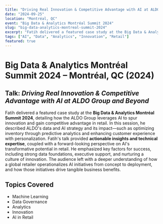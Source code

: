 ```yaml
---
title: "Driving Real Innovation & Competitive Advantage with AI at ALDO Group and Beyond"
date: "2024-09-25"
location: "Montréal, QC"
event: "Big Data & Analytics Montréal Summit 2024"
slug: "big-data-analytics-montreal-summit-2024"
excerpt: "Fatih delivered a featured case study at the Big Data & Analytics Montréal Summit 2024, detailing how the ALDO Group leverages AI to spur innovation and gain competitive advantage in retail."
tags: ["AI", "Data", "Analytics", "Innovation", "Retail"]
featured: true
---
```


# Big Data & Analytics Montréal Summit 2024 – Montréal, QC (2024)

## Talk: *Driving Real Innovation & Competitive Advantage with AI at ALDO Group and Beyond*

Fatih delivered a featured case study at the **Big Data & Analytics Montréal Summit 2024**, detailing how the ALDO Group leverages AI to spur innovation and gain competitive advantage in retail. In this session, he described ALDO's data and AI strategy and its impact—such as optimizing inventory through predictive analytics and enhancing customer experience with personalization. Fatih's talk provided **actionable insights and technical expertise**, coupled with a forward-looking perspective on AI's transformative potential in retail. He emphasized key factors for success, including strong data foundations, executive support, and nurturing a culture of innovation. The audience left with a deeper understanding of how a global retailer operationalizes AI initiatives from concept to deployment, and how those initiatives drive tangible business benefits.

## Topics Covered

- Machine Learning
- Data Governance
- Analytics
- Innovation
- AI in Retail
